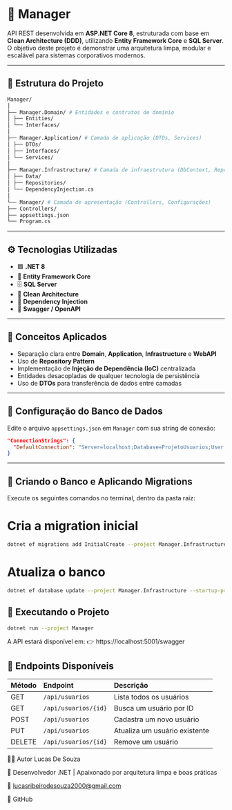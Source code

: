 # 🚀 Manager

API REST desenvolvida em **ASP.NET Core 8**, estruturada com base em **Clean Architecture (DDD)**, utilizando **Entity Framework Core** e **SQL Server**.  
O objetivo deste projeto é demonstrar uma arquitetura limpa, modular e escalável para sistemas corporativos modernos.

---

## 🧱 Estrutura do Projeto
``` bash
Manager/
│
├── Manager.Domain/ # Entidades e contratos de domínio
│ ├── Entities/
│ └── Interfaces/
│
├── Manager.Application/ # Camada de aplicação (DTOs, Services)
│ ├── DTOs/
│ ├── Interfaces/
│ └── Services/
│
├── Manager.Infrastructure/ # Camada de infraestrutura (DbContext, Repositórios)
│ ├── Data/
│ ├── Repositories/
│ └── DependencyInjection.cs
│
└── Manager/ # Camada de apresentação (Controllers, Configurações)
├── Controllers/
├── appsettings.json
└── Program.cs

```

---

## ⚙️ Tecnologias Utilizadas

- 🟦 **.NET 8**
- 🧠 **Entity Framework Core**
- 🗄️ **SQL Server**
- 🧩 **Clean Architecture**
- 🧰 **Dependency Injection**
- 📜 **Swagger / OpenAPI**

---

## 🧠 Conceitos Aplicados

- Separação clara entre **Domain**, **Application**, **Infrastructure** e **WebAPI**
- Uso de **Repository Pattern**
- Implementação de **Injeção de Dependência (IoC)** centralizada
- Entidades desacopladas de qualquer tecnologia de persistência
- Uso de **DTOs** para transferência de dados entre camadas

---

## 💾 Configuração do Banco de Dados

Edite o arquivo `appsettings.json` em `Manager` com sua string de conexão:

```json
"ConnectionStrings": {
  "DefaultConnection": "Server=localhost;Database=ProjetoUsuarios;User Id=sa;Password=1234as;TrustServerCertificate=True;"
}

```

---

## 🧩 Criando o Banco e Aplicando Migrations

Execute os seguintes comandos no terminal, dentro da pasta raiz:

# Cria a migration inicial
```bash
dotnet ef migrations add InitialCreate --project Manager.Infrastructure --startup-project Manager
```

# Atualiza o banco
```bash
dotnet ef database update --project Manager.Infrastructure --startup-project Manager
```

## 🚀 Executando o Projeto

```bash
dotnet run --project Manager
```

A API estará disponível em:
👉 https://localhost:5001/swagger

## 🧩 Endpoints Disponíveis

| Método | Endpoint             | Descrição                     |
| :----- | :------------------- | :---------------------------- |
| GET    | `/api/usuarios`      | Lista todos os usuários       |
| GET    | `/api/usuarios/{id}` | Busca um usuário por ID       |
| POST   | `/api/usuarios`      | Cadastra um novo usuário      |
| PUT    | `/api/usuarios`      | Atualiza um usuário existente |
| DELETE | `/api/usuarios/{id}` | Remove um usuário             |


👨‍💻 Autor Lucas De Souza

💼 Desenvolvedor .NET | Apaixonado por arquitetura limpa e boas práticas

📧 lucasribeirodesouza2000@gmail.com

🐙 GitHub